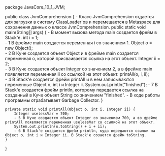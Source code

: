 package JavaCore_10_1_JVM;

public class JvmComprehension {
    - Класс JvmComprehension отдается для загрузки в систему ClassLoader'ов и перемещается в Metaspace для сохранения данных о классе JvmComprehension.
    public static void main(String[] args) {
        -  В момент вызова метода main создается фрейм в Stack'е.
        int i = 1;                      
        - 1 В фрейме main создается переменная i со значением 1.
        Object o = new Object();        
        - 2 В Куче создается объект Object и в фрейме main создается переменная o, которой присваивается ссылка на этот объект.
        Integer ii = 2;                 
        - 3 В Куче создается объект Integer со значением 2, а в фрейме main появляется переменная ii со ссылкой на этот объект.
        printAll(o, i, ii);             
       -  4 В Stack'е создается фрейм printAll и в нем записываются переменные Object o, int i и Integer ii.
        System.out.println("finished"); 
        - 7 В Stack'е создается фрейм println, которому передается ссылка на созданный в Куче объект String со значением "finished".
        - В ходе работы программы отрабатывает Garbage Collector.
    }

    private static void printAll(Object o, int i, Integer ii) {
        Integer uselessVar = 700;                   
        - 5 В Куче создается объект Integer со значением 700, а во фрейме printAll появляется переменная uselessVar со ссылкой на этот объект.
        System.out.println(o.toString() + i + ii);  
        - 6 В Stack'е создается фрейм println, куда передаются ссылки на Object o, int i и Integer ii. В Stack'е созается фрейм toString.
    }
}
